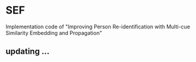 # SEF
Implementation code of "Improving Person Re-identification with Multi-cue Similarity Embedding and Propagation"

## updating ...